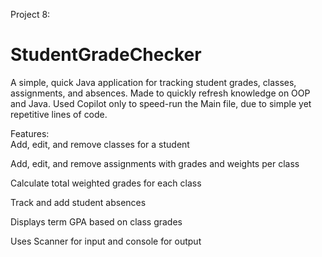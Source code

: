 Project 8:

# StudentGradeChecker

A simple, quick Java application for tracking student grades, classes, assignments, and absences. Made to quickly refresh knowledge on OOP and Java. Used Copilot only to speed-run the Main file, due to simple yet repetitive lines of code.

Features:  
Add, edit, and remove classes for a student

Add, edit, and remove assignments with grades and weights per class

Calculate total weighted grades for each class

Track and add student absences

Displays term GPA based on class grades

Uses Scanner for input and console for output
